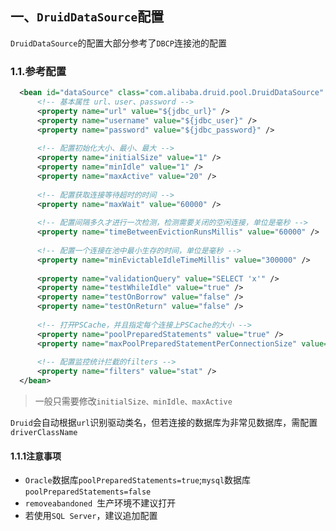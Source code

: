 ## 一、`DruidDataSource`配置

`DruidDataSource`的配置大部分参考了`DBCP`连接池的配置

### 1.1.参考配置

```xml
  <bean id="dataSource" class="com.alibaba.druid.pool.DruidDataSource" init-method="init" destroy-method="close"> 
      <!-- 基本属性 url、user、password -->
      <property name="url" value="${jdbc_url}" />
      <property name="username" value="${jdbc_user}" />
      <property name="password" value="${jdbc_password}" />
        
      <!-- 配置初始化大小、最小、最大 -->
      <property name="initialSize" value="1" />
      <property name="minIdle" value="1" /> 
      <property name="maxActive" value="20" />
   
      <!-- 配置获取连接等待超时的时间 -->
      <property name="maxWait" value="60000" />
   
      <!-- 配置间隔多久才进行一次检测，检测需要关闭的空闲连接，单位是毫秒 -->
      <property name="timeBetweenEvictionRunsMillis" value="60000" />
   
      <!-- 配置一个连接在池中最小生存的时间，单位是毫秒 -->
      <property name="minEvictableIdleTimeMillis" value="300000" />
    
      <property name="validationQuery" value="SELECT 'x'" />
      <property name="testWhileIdle" value="true" />
      <property name="testOnBorrow" value="false" />
      <property name="testOnReturn" value="false" />
   
      <!-- 打开PSCache，并且指定每个连接上PSCache的大小 -->
      <property name="poolPreparedStatements" value="true" />
      <property name="maxPoolPreparedStatementPerConnectionSize" value="20" />
   
      <!-- 配置监控统计拦截的filters -->
      <property name="filters" value="stat" /> 
  </bean>
```

> 一般只需要修改`initialSize、minIdle、maxActive `

`Druid`会自动根据`url`识别驱动类名，但若连接的数据库为非常见数据库，需配置`driverClassName`	

#### 1.1.1注意事项

* `Oracle`数据库`poolPreparedStatements=true`;`mysql`数据库`poolPreparedStatements=false`
* `removeabandoned `生产环境不建议打开
* 若使用`SQL Server`，建议追加配置